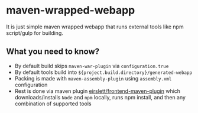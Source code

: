 # maven-wrapped-webapp
It is just simple maven wrapped webapp that runs external tools like npm script/gulp for building.

## What you need to know?
* By default build skips `maven-war-plugin` via `configuration.true`
* By default tools build into `${project.build.directory}/generated-webapp`
* Packing is made with `maven-assembly-plugin` using `assembly.xml` configuration
* Rest is done via maven plugin [eirslett/frontend-maven-plugin](https://github.com/eirslett/frontend-maven-plugin) which downloads/installs `Node` and `npm` locally, runs npm install, and then any combination of supported tools
